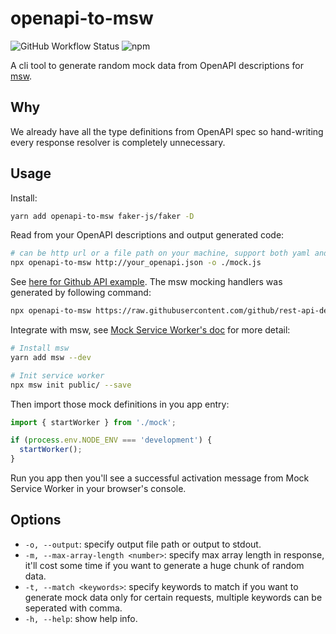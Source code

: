 # openapi-to-msw

![GitHub Workflow Status](https://img.shields.io/github/workflow/status/zoubingwu/openapi-to-msw/Test)
![npm](https://img.shields.io/npm/v/openapi-to-msw)

A cli tool to generate random mock data from OpenAPI descriptions for [msw](https://github.com/mswjs/msw).

## Why

We already have all the type definitions from OpenAPI spec so hand-writing every response resolver is completely unnecessary.

## Usage

Install:

```sh
yarn add openapi-to-msw faker-js/faker -D
```

Read from your OpenAPI descriptions and output generated code:

```sh
# can be http url or a file path on your machine, support both yaml and json.
npx openapi-to-msw http://your_openapi.json -o ./mock.js
```

See [here for Github API example](https://raw.githubusercontent.com/zoubingwu/openapi-to-msw/master/example/src/mock.js). The msw mocking handlers was generated by following command:

```sh
npx openapi-to-msw https://raw.githubusercontent.com/github/rest-api-description/main/descriptions/ghes-3.3/ghes-3.3.json --output ./example/src/mock.js
```

Integrate with msw, see [Mock Service Worker's doc](https://mswjs.io/docs/getting-started/integrate/browser) for more detail:

```sh
# Install msw
yarn add msw --dev

# Init service worker
npx msw init public/ --save
```

Then import those mock definitions in you app entry:

```js
import { startWorker } from './mock';

if (process.env.NODE_ENV === 'development') {
  startWorker();
}
```

Run you app then you'll see a successful activation message from Mock Service Worker in your browser's console.


## Options

 - `-o, --output`: specify output file path or output to stdout.
 - `-m, --max-array-length <number>`: specify max array length in response, it'll cost some time if you want to generate a huge chunk of random data.
 - `-t, --match <keywords>`: specify keywords to match if you want to generate mock data only for certain requests, multiple keywords can be seperated with comma.
 - `-h, --help`: show help info.
